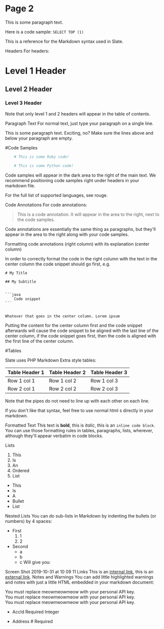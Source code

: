 # Page 2

This is some paragraph text.

Here is a code sample: `SELECT TOP (1)`

This is a reference for the Markdown syntax used in Slate.

Headers
For headers:

# Level 1 Header

## Level 2 Header

### Level 3 Header

Note that only level 1 and 2 headers will appear in the table of contents.

Paragraph Text
For normal text, just type your paragraph on a single line.

This is some paragraph text. Exciting, no?
Make sure the lines above and below your paragraph are empty.

#Code Samples

```ruby
	# This is some Ruby code!
```

```python
	# This is some Python code!
```


Code samples will appear in the dark area to the right of the main text. We recommend positioning code samples right under headers in your markdown file.

For the full list of supported languages, see rouge.

Code Annotations
For code annotations:

> This is a code annotation. It will appear in the area to the right, next to the code samples.

Code annotations are essentially the same thing as paragraphs, but they'll appear in the area to the right along with your code samples.

Formatting code annotations (right column) with its explanation (center column)

In order to correctly format the code in the right column with the text in the center column the code snippet should go first, e.g.

    # My Title

    ## My Subtitle


    ```java
        Code snippet
    ```


    Whatever that goes in the center column. Lorem ipsum
Putting the content for the center column first and the code snippet afterwards will cause the code snippet to be aligned with the last line of the center column, if the code snippet goes first, then the code is aligned with the first line of the center column.

#Tables

Slate uses PHP Markdown Extra style tables:

Table Header 1 | Table Header 2 | Table Header 3
-------------- | -------------- | --------------
Row 1 col 1 | Row 1 col 2 | Row 1 col 3
Row 2 col 1 | Row 2 col 2 | Row 2 col 3
Note that the pipes do not need to line up with each other on each line.

If you don't like that syntax, feel free to use normal html <table>s directly in your markdown.

Formatted Text
This text is **bold**, this is *italic*, this is an `inline code block`.
You can use those formatting rules in tables, paragraphs, lists, wherever, although they'll appear verbatim in code blocks.

Lists
1. This
2. Is
3. An
4. Ordered
5. List

* This
* Is
* A
* Bullet
* List

Nested Lists
You can do sub-lists in Markdown by indenting the bullets (or numbers) by 4 spaces:

* First
    1. 1
    1. 2
* Second
    * a
    * b
    * c
Will give you:

Screen Shot 2019-10-31 at 10 09 11
Links
This is an [internal link](#error-code-definitions), this is an [external link](http://google.com).
Notes and Warnings
You can add little highlighted warnings and notes with just a little HTML embedded in your markdown document:

<aside class="notice">
    You must replace meowmeowmeow with your personal API key.
</aside>


<aside class="warning">
    You must replace meowmeowmeow with your personal API key.
</aside>


<aside class="success">
    You must replace meowmeowmeow with your personal API key.
</aside>

* AccId    Required    Integer

* Address 	# Required



